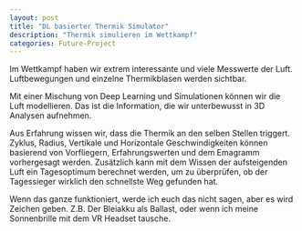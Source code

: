 ```yaml
---
layout: post
title: "DL basierter Thermik Simulator"
description: "Thermik simulieren im Wettkampf"
categories: Future-Project
---
```


Im Wettkampf haben wir extrem interessante und viele Messwerte der Luft. Luftbewegungen und einzelne Thermikblasen werden sichtbar.

Mit einer Mischung von Deep Learning und Simulationen können wir die Luft modellieren. Das ist die Information,
die wir unterbewusst in 3D Analysen aufnehmen.

Aus Erfahrung wissen wir, dass die Thermik an den selben Stellen triggert. Zyklus, Radius, Vertikale und Horizontale Geschwindigkeiten können basierend von Vorfliegern, Erfahrungswerten und dem Emagramm vorhergesagt werden. Zusätzlich kann mit dem Wissen der aufsteigenden Luft ein Tagesoptimum berechnet werden, um zu überprüfen, ob der Tagessieger wirklich den schnellste Weg gefunden hat.

Wenn das ganze funktioniert, werde ich euch das nicht sagen, aber es wird Zeichen geben. Z.B. Der Bleiakku als Ballast, oder wenn ich meine Sonnenbrille mit dem VR Headset tausche.



